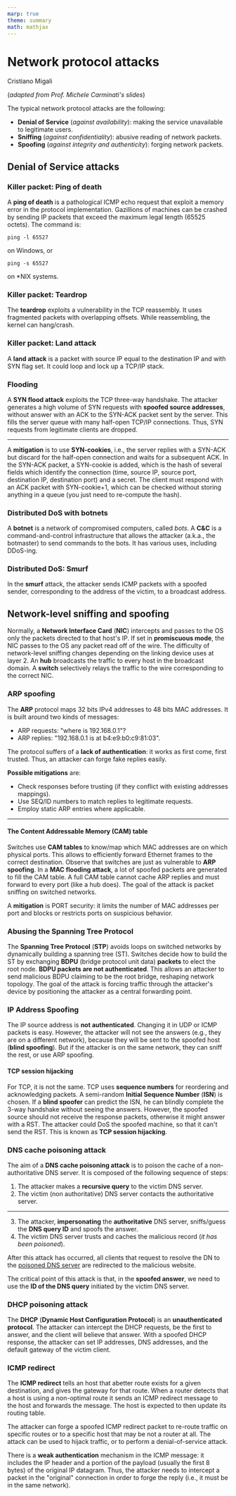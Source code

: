 ```yaml
---
marp: true
theme: summary
math: mathjax
---
```

# Network protocol attacks

<div class="author">

Cristiano Migali

</div>

<div class="centered-definition-expression">

(_adapted from Prof. Michele Carminati's slides_)

</div>

The typical network protocol attacks are the following:
- **Denial of Service** (_against availability_): making the service unavailable to legitimate users.
- **Sniffing** (_against confidentiality_): abusive reading of network packets.
- **Spoofing** (_against integrity and authenticity_): forging network packets.

## Denial of Service attacks

### Killer packet: Ping of death

A **ping of death** is a pathological ICMP echo request that exploit a memory error in the protocol implementation. Gazillions of machines can be crashed by sending IP packets that exceed the maximum legal length (65525 octets).
The command is:
```
ping -l 65527
```
on Windows, or
```
ping -s 65527
```
on *NIX systems.

### Killer packet: Teardrop

The **teardrop** exploits a vulnerability in the TCP reassembly. It uses fragmented packets with overlapping offsets. While reassembling, the kernel can hang/crash.

### Killer packet: Land attack

A **land attack** is a packet with source IP equal to the destination IP and with SYN flag set. It could loop and lock up a TCP/IP stack.

### Flooding

A **SYN flood attack** exploits the TCP three-way handshake. The attacker generates a high volume of SYN requests with **spoofed source addresses**, without answer with an ACK to the SYN-ACK packet sent by the server. This fills the server queue with many half-open TCP/IP connections.
Thus, SYN requests from legitimate clients are dropped.

---

A **mitigation** is to use **SYN-cookies**, i.e., the server replies with a SYN-ACK but discard for the half-open connection and waits for a subsequent ACK. In the SYN-ACK packet, a SYN-cookie is added, which is the hash of several fields which identify the connection (time, source IP, source port, destination IP, destination port) and a secret. The client must respond with an ACK packet with SYN-cookie+1, which can be checked without storing anything in a queue (you just need to re-compute the hash).

### Distributed DoS with botnets

A **botnet** is a network of compromised computers, called _bots_. A **C&C** is a command-and-control infrastructure that allows the attacker (a.k.a., the botmaster) to send commands to the bots.
It has various uses, including DDoS-ing.

### Distributed DoS: Smurf

In the **smurf** attack, the attacker sends ICMP packets with a spoofed sender, corresponding to the address of the victim, to a broadcast address.

## Network-level sniffing and spoofing

Normally, a **Network Interface Card** (**NIC**) intercepts and passes to the OS only the packets directed to that host's IP. If set in **promiscuous mode**, the NIC passes to the OS any packet read off of the wire.
The difficulty of network-level sniffing changes depending on the linking device uses at layer 2. An **hub** broadcasts the traffic to every host in the broadcast domain. A **switch** selectively relays the traffic to the wire corresponding to the correct NIC.

### ARP spoofing

The **ARP** protocol maps 32 bits IPv4 addresses to 48 bits MAC addresses.
It is built around two kinds of messages:
- ARP requests: "where is 192.168.0.1"?
- ARP replies: "192.168.0.1 is at b4:e9:b0:c9:81:03".

The protocol suffers of a **lack of authentication**: it works as first come, first trusted. Thus, an attacker can forge fake replies easily.

**Possible mitigations** are:
- Check responses before trusting (if they conflict with existing addresses mappings).
- Use SEQ/ID numbers to match replies to legitimate requests.
- Employ static ARP entries where applicable.

---

#### The Content Addressable Memory (CAM) table

Switches use **CAM tables** to know/map which MAC addresses are on which physical ports. This allows to efficiently forward Ethernet frames to the correct destination.
Observe that switches are just as vulnerable to **ARP spoofing**.
In a **MAC flooding attack**, a lot of spoofed packets are generated to fill the CAM table. A full CAM table cannot cache ARP replies and must forward to every port (like a hub does). The goal of the attack is packet sniffing on switched networks.

A **mitigation** is PORT security: it limits the number of MAC addresses per port and blocks or restricts ports on suspicious behavior.

### Abusing the Spanning Tree Protocol

The **Spanning Tree Protocol** (**STP**) avoids loops on switched networks by dynamically building a spanning tree (ST). Switches decide how to build the ST by exchanging **BDPU** (bridge protocol unit data) **packets** to elect the root node. **BDPU packets are not authenticated**. This allows an attacker to send malicious BDPU claiming to be the root bridge, reshaping network topology.
The goal of the attack is forcing traffic through the attacker's device by positioning the attacker as a central forwarding point.

### IP Address Spoofing

The IP source address is **not authenticated**. Changing it in UDP or ICMP packets is easy. However, the attacker will not see the answers (e.g., they are on a different network), because they will be sent to the spoofed host (**blind spoofing**). But if the attacker is on the same network, they can sniff the rest, or use ARP spoofing.

#### TCP session hijacking

For TCP, it is not the same. TCP uses **sequence numbers** for reordering and acknowledging packets. A semi-random **Initial Sequence Number** (**ISN**) is chosen.
If a **blind spoofer** can predict the ISN, he can blindly complete the 3-way handshake without seeing the answers. However, the spoofed source should not receive the response packets, otherwise it might answer with a RST. The attacker could DoS the spoofed machine, so that it can't send the RST. This is known as **TCP session hijacking**.

### DNS cache poisoning attack

The aim of a **DNS cache poisoning attack** is to poison the cache of a non-authoritative DNS server.
It is composed of the following sequence of steps:
1. The attacker makes a **recursive query** to the victim DNS server.
2. The victim (non authoritative) DNS server contacts the authoritative server.

---

3. The attacker, **impersonating** the **authoritative** DNS server, sniffs/guess the **DNS query ID** and spoofs the answer.
4. The victim DNS server trusts and caches the malicious record (_it has been poisoned_).

After this attack has occurred, all clients that request to resolve the DN to the <u>poisoned DNS server</u> are redirected to the malicious website.

The critical point of this attack is that, in the **spoofed answer**, we need to use the **ID of the DNS query** initiated by the victim DNS server.

### DHCP poisoning attack

The **DHCP** (**Dynamic Host Configuration Protocol**) is an **unauthenticated protocol**. The attacker can intercept the DHCP requests, be the first to answer, and the client will believe that answer. With a spoofed DHCP response, the attacker can set IP addresses, DNS addresses, and the default gateway of the victim client.

### ICMP redirect

The **ICMP redirect** tells an host that  abetter route exists for a given destination, and gives the gateway for that route.
When a router detects that a host is using a non-optimal route it sends an ICMP redirect message to the host and forwards the message. The host is expected to then update its routing table.

The attacker can forge a spoofed ICMP redirect packet to re-route traffic on specific routes or to a specific host that may be not a router at all. The attack can be used to hijack traffic, or to perform a denial-of-service attack.

There is a **weak authentication** mechanism in the ICMP message: it includes the IP header and a portion of the payload (usually the first 8 bytes) of the original IP datagram. Thus, the attacker needs to intercept a packet in the "original" connection in order to forge the reply (i.e., it must be in the same network).
